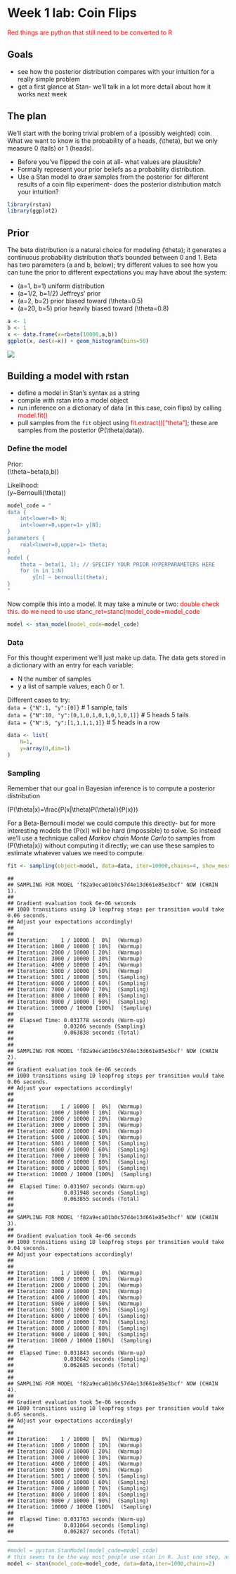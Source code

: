 Week 1 lab: Coin Flips
================

<span style="color:red">Red things are python that still need to be
converted to R</span>

## Goals

  - see how the posterior distribution compares with your intuition for
    a really simple problem  
  - get a first glance at Stan- we’ll talk in a lot more detail about
    how it works next week

## The plan

We’ll start with the boring trivial problem of a (possibly weighted)
coin. What we want to know is the probability of a heads, \(\theta\),
but we only measure 0 (tails) or 1 (heads).

  - Before you’ve flipped the coin at all- what values are plausible?  
  - Formally represent your prior beliefs as a probability
    distribution.  
  - Use a Stan model to draw samples from the posterior for different
    results of a coin flip experiment- does the posterior distribution
    match your intuition?

<!-- end list -->

``` r
library(rstan)
library(ggplot2)
```

## Prior

The beta distribution is a natural choice for modeling \(\theta\); it
generates a continuous probability distribution that’s bounded between 0
and 1. Beta has two parameters (a and b, below); try different values to
see how you can tune the prior to different expectations you may have
about the system:

  - (a=1, b=1) uniform distribution  
  - (a=1/2, b=1/2) Jeffreys’ prior  
  - (a=2, b=2) prior biased toward \(\theta=0.5\)  
  - (a=20, b=5) prior heavily biased toward \(\theta=0.8\)

<!-- end list -->

``` r
a <- 1
b <- 1
x <- data.frame(x=rbeta(10000,a,b))
ggplot(x, aes(x=x)) + geom_histogram(bins=50)
```

![](01b_coin_flips_files/figure-gfm/unnamed-chunk-2-1.png)<!-- -->

## Building a model with rstan

  - define a model in Stan’s syntax as a string  
  - compile with rstan into a model object  
  - run inference on a dictionary of data (in this case, coin flips) by
    calling <span style="color:red">model.fit()</span>  
  - pull samples from the `fit` object using
    <span style="color:red">fit.extract()\[“theta”\]</span>; these are
    samples from the posterior \(P(\theta|data)\).

### Define the model

Prior:  
\(\theta~beta(a,b)\)

Likelihood:  
\(y~Bernoulli(\theta)\)

``` r
model_code = "
data {
    int<lower=0> N;
    int<lower=0,upper=1> y[N];
}
parameters {
    real<lower=0,upper=1> theta;
}
model {
    theta ~ beta(1, 1); // SPECIFY YOUR PRIOR HYPERPARAMETERS HERE
    for (n in 1:N)
        y[n] ~ bernoulli(theta);
}
"
```

Now compile this into a model. It may take a minute or two:
<span style="color:red">double check this. do we need to use
stanc\_ret=stanc(model\_code=model\_code</span>

``` r
model <- stan_model(model_code=model_code)
```

### Data

For this thought experiment we’ll just make up data. The data gets
stored in a dictionary with an entry for each variable:

  - N the number of samples  
  - y a list of sample values, each 0 or 1.

Different cases to try:  
`data = {"N":1, "y":[0]}` \# 1 sample, tails  
`data = {"N":10, "y":[0,1,0,1,0,1,0,1,0,1]}` \# 5 heads 5 tails  
`data = {"N":5, "y":[1,1,1,1,1]}` \# 5 heads in a row

``` r
data <- list(
    N=1,
    y=array(0,dim=1)
)
```

### Sampling

Remember that our goal in Bayesian inference is to compute a posterior
distribution

\(P(\theta|x)=\frac{P(x|\theta)P(\theta)}{P(x)}\)

For a Beta-Bernoulli model we could compute this directly- but for more
interesting models the \(P(x)\) will be hard (impossible) to solve. So
instead we’ll use a technique called *Markov chain Monte Carlo* to
samples from \(P(\theta|x)\) without computing it directly; we can use
these samples to estimate whatever values we need to
compute.

``` r
fit <- sampling(object=model, data=data, iter=10000,chains=4, show_messages=FALSE)
```

    ## 
    ## SAMPLING FOR MODEL 'f82a9eca01b0c57d4e13d661e85e3bcf' NOW (CHAIN 1).
    ## 
    ## Gradient evaluation took 6e-06 seconds
    ## 1000 transitions using 10 leapfrog steps per transition would take 0.06 seconds.
    ## Adjust your expectations accordingly!
    ## 
    ## 
    ## Iteration:    1 / 10000 [  0%]  (Warmup)
    ## Iteration: 1000 / 10000 [ 10%]  (Warmup)
    ## Iteration: 2000 / 10000 [ 20%]  (Warmup)
    ## Iteration: 3000 / 10000 [ 30%]  (Warmup)
    ## Iteration: 4000 / 10000 [ 40%]  (Warmup)
    ## Iteration: 5000 / 10000 [ 50%]  (Warmup)
    ## Iteration: 5001 / 10000 [ 50%]  (Sampling)
    ## Iteration: 6000 / 10000 [ 60%]  (Sampling)
    ## Iteration: 7000 / 10000 [ 70%]  (Sampling)
    ## Iteration: 8000 / 10000 [ 80%]  (Sampling)
    ## Iteration: 9000 / 10000 [ 90%]  (Sampling)
    ## Iteration: 10000 / 10000 [100%]  (Sampling)
    ## 
    ##  Elapsed Time: 0.031778 seconds (Warm-up)
    ##                0.03206 seconds (Sampling)
    ##                0.063838 seconds (Total)
    ## 
    ## 
    ## SAMPLING FOR MODEL 'f82a9eca01b0c57d4e13d661e85e3bcf' NOW (CHAIN 2).
    ## 
    ## Gradient evaluation took 6e-06 seconds
    ## 1000 transitions using 10 leapfrog steps per transition would take 0.06 seconds.
    ## Adjust your expectations accordingly!
    ## 
    ## 
    ## Iteration:    1 / 10000 [  0%]  (Warmup)
    ## Iteration: 1000 / 10000 [ 10%]  (Warmup)
    ## Iteration: 2000 / 10000 [ 20%]  (Warmup)
    ## Iteration: 3000 / 10000 [ 30%]  (Warmup)
    ## Iteration: 4000 / 10000 [ 40%]  (Warmup)
    ## Iteration: 5000 / 10000 [ 50%]  (Warmup)
    ## Iteration: 5001 / 10000 [ 50%]  (Sampling)
    ## Iteration: 6000 / 10000 [ 60%]  (Sampling)
    ## Iteration: 7000 / 10000 [ 70%]  (Sampling)
    ## Iteration: 8000 / 10000 [ 80%]  (Sampling)
    ## Iteration: 9000 / 10000 [ 90%]  (Sampling)
    ## Iteration: 10000 / 10000 [100%]  (Sampling)
    ## 
    ##  Elapsed Time: 0.031907 seconds (Warm-up)
    ##                0.031948 seconds (Sampling)
    ##                0.063855 seconds (Total)
    ## 
    ## 
    ## SAMPLING FOR MODEL 'f82a9eca01b0c57d4e13d661e85e3bcf' NOW (CHAIN 3).
    ## 
    ## Gradient evaluation took 4e-06 seconds
    ## 1000 transitions using 10 leapfrog steps per transition would take 0.04 seconds.
    ## Adjust your expectations accordingly!
    ## 
    ## 
    ## Iteration:    1 / 10000 [  0%]  (Warmup)
    ## Iteration: 1000 / 10000 [ 10%]  (Warmup)
    ## Iteration: 2000 / 10000 [ 20%]  (Warmup)
    ## Iteration: 3000 / 10000 [ 30%]  (Warmup)
    ## Iteration: 4000 / 10000 [ 40%]  (Warmup)
    ## Iteration: 5000 / 10000 [ 50%]  (Warmup)
    ## Iteration: 5001 / 10000 [ 50%]  (Sampling)
    ## Iteration: 6000 / 10000 [ 60%]  (Sampling)
    ## Iteration: 7000 / 10000 [ 70%]  (Sampling)
    ## Iteration: 8000 / 10000 [ 80%]  (Sampling)
    ## Iteration: 9000 / 10000 [ 90%]  (Sampling)
    ## Iteration: 10000 / 10000 [100%]  (Sampling)
    ## 
    ##  Elapsed Time: 0.031843 seconds (Warm-up)
    ##                0.030842 seconds (Sampling)
    ##                0.062685 seconds (Total)
    ## 
    ## 
    ## SAMPLING FOR MODEL 'f82a9eca01b0c57d4e13d661e85e3bcf' NOW (CHAIN 4).
    ## 
    ## Gradient evaluation took 5e-06 seconds
    ## 1000 transitions using 10 leapfrog steps per transition would take 0.05 seconds.
    ## Adjust your expectations accordingly!
    ## 
    ## 
    ## Iteration:    1 / 10000 [  0%]  (Warmup)
    ## Iteration: 1000 / 10000 [ 10%]  (Warmup)
    ## Iteration: 2000 / 10000 [ 20%]  (Warmup)
    ## Iteration: 3000 / 10000 [ 30%]  (Warmup)
    ## Iteration: 4000 / 10000 [ 40%]  (Warmup)
    ## Iteration: 5000 / 10000 [ 50%]  (Warmup)
    ## Iteration: 5001 / 10000 [ 50%]  (Sampling)
    ## Iteration: 6000 / 10000 [ 60%]  (Sampling)
    ## Iteration: 7000 / 10000 [ 70%]  (Sampling)
    ## Iteration: 8000 / 10000 [ 80%]  (Sampling)
    ## Iteration: 9000 / 10000 [ 90%]  (Sampling)
    ## Iteration: 10000 / 10000 [100%]  (Sampling)
    ## 
    ##  Elapsed Time: 0.031763 seconds (Warm-up)
    ##                0.031064 seconds (Sampling)
    ##                0.062827 seconds (Total)

-----

``` r
#model = pystan.StanModel(model_code=model_code)
# this seems to be the way most people use stan in R. Just one step, not split into compile and sample
model <- stan(model_code=model_code, data=data,iter=1000,chains=2)
```
